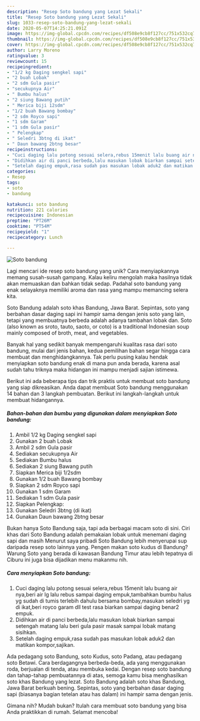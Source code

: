 ```yaml
---
description: "Resep Soto bandung yang Lezat Sekali"
title: "Resep Soto bandung yang Lezat Sekali"
slug: 1033-resep-soto-bandung-yang-lezat-sekali
date: 2020-05-07T14:25:21.091Z
image: https://img-global.cpcdn.com/recipes/df508e9cb8f127cc/751x532cq70/soto-bandung-foto-resep-utama.jpg
thumbnail: https://img-global.cpcdn.com/recipes/df508e9cb8f127cc/751x532cq70/soto-bandung-foto-resep-utama.jpg
cover: https://img-global.cpcdn.com/recipes/df508e9cb8f127cc/751x532cq70/soto-bandung-foto-resep-utama.jpg
author: Larry Moreno
ratingvalue: 3
reviewcount: 15
recipeingredient:
- "1/2 kg Daging sengkel sapi"
- "2 buah Lobak"
- "2 sdm Gula pasir"
- "secukupnya Air"
- " Bumbu halus"
- "2 siung Bawang putih"
- " Merica biji 12sdm"
- "1/2 buah Bawang bombay"
- "2 sdm Royco sapi"
- "1 sdm Garam"
- "1 sdm Gula pasir"
- " Pelengkap"
- " Seledri 3btng di ikat"
- " Daun bawang 2btng besar"
recipeinstructions:
- "Cuci daging lalu potong sesuai selera,rebus 15menit lalu buang air nya,beri air lg lalu rebus sampai daging empuk,tambahkan bumbu halus yg sudah di tumis terlebih dahulu bersama bombay,masukan seledri yg di ikat,beri royco garam dll test rasa biarkan sampai daging benar2 empuk."
- "Didihkan air di panci berbeda,lalu masukan lobak biarkan sampai setengah matang lalu beri gula pasir masak sampai lobak matang sisihkan."
- "Setelah daging empuk,rasa sudah pas masukan lobak aduk2 dan matikan kompor,sajikan."
categories:
- Resep
tags:
- soto
- bandung

katakunci: soto bandung 
nutrition: 221 calories
recipecuisine: Indonesian
preptime: "PT26M"
cooktime: "PT54M"
recipeyield: "1"
recipecategory: Lunch

---
```



![Soto bandung](https://img-global.cpcdn.com/recipes/df508e9cb8f127cc/751x532cq70/soto-bandung-foto-resep-utama.jpg)

Lagi mencari ide resep soto bandung yang unik? Cara menyiapkannya memang susah-susah gampang. Kalau keliru mengolah maka hasilnya tidak akan memuaskan dan bahkan tidak sedap. Padahal soto bandung yang enak selayaknya memiliki aroma dan rasa yang mampu memancing selera kita.

Soto Bandung adalah soto khas Bandung, Jawa Barat. Sepintas, soto yang berbahan dasar daging sapi ini hampir sama dengan jenis soto yang lain, tetapi yang membuatnya berbeda adalah adanya tambahan lobak dan. Soto (also known as sroto, tauto, saoto, or coto) is a traditional Indonesian soup mainly composed of broth, meat, and vegetables.

Banyak hal yang sedikit banyak mempengaruhi kualitas rasa dari soto bandung, mulai dari jenis bahan, kedua pemilihan bahan segar hingga cara membuat dan menghidangkannya. Tak perlu pusing kalau hendak menyiapkan soto bandung enak di mana pun anda berada, karena asal sudah tahu triknya maka hidangan ini mampu menjadi sajian istimewa.


Berikut ini ada beberapa tips dan trik praktis untuk membuat soto bandung yang siap dikreasikan. Anda dapat membuat Soto bandung menggunakan 14 bahan dan 3 langkah pembuatan. Berikut ini langkah-langkah untuk membuat hidangannya.

<!--inarticleads1-->

##### Bahan-bahan dan bumbu yang digunakan dalam menyiapkan Soto bandung:

1. Ambil 1/2 kg Daging sengkel sapi
1. Gunakan 2 buah Lobak
1. Ambil 2 sdm Gula pasir
1. Sediakan secukupnya Air
1. Sediakan  Bumbu halus
1. Sediakan 2 siung Bawang putih
1. Siapkan  Merica biji 1/2sdm
1. Gunakan 1/2 buah Bawang bombay
1. Siapkan 2 sdm Royco sapi
1. Gunakan 1 sdm Garam
1. Sediakan 1 sdm Gula pasir
1. Siapkan  Pelengkap:
1. Gunakan  Seledri 3btng (di ikat)
1. Gunakan  Daun bawang 2btng besar


Bukan hanya Soto Bandung saja, tapi ada berbagai macam soto di sini. Ciri khas dari Soto Bandung adalah pemakaian lobak untuk menemani daging sapi dan masih Menurut saya pribadi Soto Bandung lebih menyerupai sup daripada resep soto lainnya yang. Pengen makan soto kudus di Bandung? Warung Soto yang berada di kawasan Bandung Timur atau lebih tepatnya di Ciburu ini juga bisa dijadikan menu makanmu nih. 

<!--inarticleads2-->

##### Cara menyiapkan Soto bandung:

1. Cuci daging lalu potong sesuai selera,rebus 15menit lalu buang air nya,beri air lg lalu rebus sampai daging empuk,tambahkan bumbu halus yg sudah di tumis terlebih dahulu bersama bombay,masukan seledri yg di ikat,beri royco garam dll test rasa biarkan sampai daging benar2 empuk.
1. Didihkan air di panci berbeda,lalu masukan lobak biarkan sampai setengah matang lalu beri gula pasir masak sampai lobak matang sisihkan.
1. Setelah daging empuk,rasa sudah pas masukan lobak aduk2 dan matikan kompor,sajikan.


Ada pedagang soto Bandung, soto Kudus, soto Padang, atau pedagang soto Betawi. Cara berdagangnya berbeda-beda, ada yang menggunakan roda, berjualan di tenda, atau membuka kedai. Dengan resep soto bandung dan tahap-tahap pembuatannya di atas, semoga kamu bisa menghasilkan soto khas Bandung yang lezat. Soto Bandung adalah soto khas Bandung, Jawa Barat berkuah bening. Sepintas, soto yang berbahan dasar daging sapi (biasanya bagian tetelan atau has dalam) ini hampir sama dengan jenis. 

Gimana nih? Mudah bukan? Itulah cara membuat soto bandung yang bisa Anda praktikkan di rumah. Selamat mencoba!
